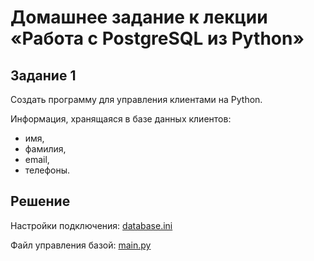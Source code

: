 # Домашнее задание к лекции «Работа с PostgreSQL из Python»

## Задание 1

Создать программу для управления клиентами на Python.

Информация, хранящаяся в базе данных клиентов:

- имя,
- фамилия,
- email,
- телефоны.


## Решение

Настройки подключения: [database.ini](/database.ini)

Файл управления базой: [main.py](/main.py)




